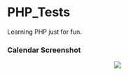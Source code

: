 # PHP_Tests
Learning PHP just for fun.

### Calendar Screenshot
<div align="center">
  <img src="https://i.postimg.cc/QdhcmhNW/calendar.png" </img> 
</div>
